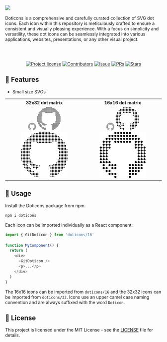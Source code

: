<img src="https://dev-to-uploads.s3.amazonaws.com/uploads/articles/5mmb7gnclrx8vi34sr8u.png"/>
<br />

Doticons is a comprehensive and carefully curated collection of SVG dot icons.
Each icon within this repository is meticulously crafted to ensure a consistent and visually pleasing experience. 
With a focus on simplicity and versatility, these dot icons can be seamlessly integrated into various applications, websites, presentations, or any other visual project.

<br /> 

<div align="center">
<br />

[![Project license](https://img.shields.io/github/license/eduardconstantin/doticons?style=flat-square)](LICENSE)
[![Contributors](https://img.shields.io/github/contributors/eduardconstantin/doticons?style=flat-square)](https://github.com/eduardconstantin/doticons/graphs/contributors)
[![Issue](https://img.shields.io/github/issues/eduardconstantin/doticons?style=flat-square)](https://github.com/eduardconstantin/doticons/issues)
[![PRs](https://img.shields.io/github/issues-pr/eduardconstantin/doticons?style=flat-square)](https://github.com/eduardconstantin/doticons/pulls)
[![Stars](https://img.shields.io/github/stars/eduardconstantin/doticons?style=flat-square)](https://github.com/eduardconstantin/doticons/stargazers)

</div>

## 🌟 Features

- Small size SVGs
<table>
    <tr>
      <th>32x32 dot matrix</th>
      <th>16x16 dot matrix</th>
    </tr>
    <tr>
      <td valign="center" align="center" >
        <img width="25px" src="https://github.com/eduardconstantin/doticons/blob/main/icons/32/github.svg"/>
        <img width="75px" src="https://github.com/eduardconstantin/doticons/blob/main/icons/32/github.svg"/>
        <img width="150px" src="https://github.com/eduardconstantin/doticons/blob/main/icons/32/github.svg"/>
      </td>
      <td valign="center" align="center">
        <img width="25px" src="https://github.com/eduardconstantin/doticons/blob/main/icons/16/github.svg"/>
        <img width="75px" src="https://github.com/eduardconstantin/doticons/blob/main/icons/16/github.svg"/>
        <img width="150px" src="https://github.com/eduardconstantin/doticons/blob/main/icons/16/github.svg"/>
      </td>
    </tr>
</table>

## 🌱 Usage

Install the Doticons package from npm.

```sh
npm i doticons
```

Each icon can be imported individually as a React component:

```js
import { GitDoticon } from 'doticons/16'

function MyComponent() {
  return (
    <div>
      <GitDoticon />
      <p>...</p>
    </div>
  )
}
```

The 16x16 icons can be imported from `doticons/16` and the 32x32 icons can be imported from `doticons/32`.
Icons use an upper camel case naming convention and are always suffixed with the word `Doticon`.

## 📜 License

This project is licensed under the MIT License - see the [LICENSE](LICENSE) file for details.

